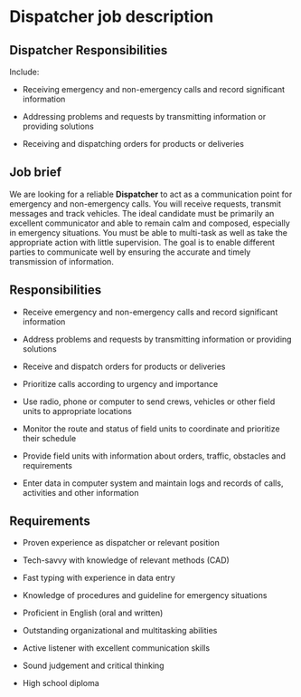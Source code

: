 # Dispatcher job description


## Dispatcher Responsibilities

Include:

* Receiving emergency and non-emergency calls and record significant information

* Addressing problems and requests by transmitting information or providing solutions

* Receiving and dispatching orders for products or deliveries


## Job brief

We are looking for a reliable <b>Dispatcher</b> to act as a communication point for emergency and non-emergency calls. You will receive requests, transmit messages and track vehicles.
The ideal candidate must be primarily an excellent communicator and able to remain calm and composed, especially in emergency situations. You must be able to multi-task as well as take the appropriate action with little supervision.
The goal is to enable different parties to communicate well by ensuring the accurate and timely transmission of information.


## Responsibilities

* Receive emergency and non-emergency calls and record significant information

* Address problems and requests by transmitting information or providing solutions

* Receive and dispatch orders for products or deliveries

* Prioritize calls according to urgency and importance

* Use radio, phone or computer to send crews, vehicles or other field units to appropriate locations

* Monitor the route and status of field units to coordinate and prioritize their schedule

* Provide field units with information about orders, traffic, obstacles and requirements

* Enter data in computer system and maintain logs and records of calls, activities and other information


## Requirements

* Proven experience as dispatcher or relevant position

* Tech-savvy with knowledge of relevant methods (CAD)

* Fast typing with experience in data entry

* Knowledge of procedures and guideline for emergency situations

* Proficient in English (oral and written)

* Outstanding organizational and multitasking abilities

* Active listener with excellent communication skills

* Sound judgement and critical thinking

* High school diploma
